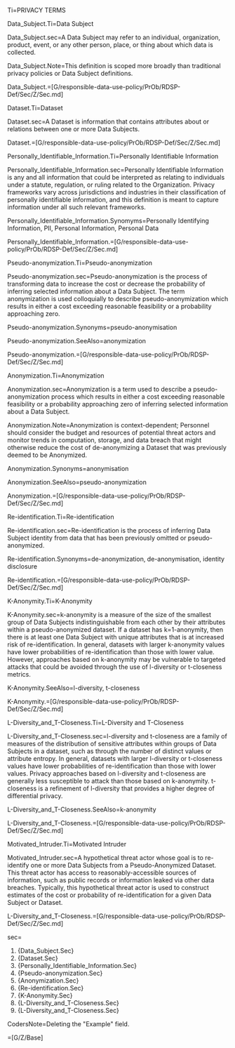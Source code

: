 
Ti=PRIVACY TERMS

Data_Subject.Ti=Data Subject

Data_Subject.sec=A Data Subject may refer to an individual, organization, product, event, or any other person, place, or thing about which data is collected.  

Data_Subject.Note=This definition is scoped more broadly than traditional privacy policies or Data Subject definitions.

Data_Subject.=[G/responsible-data-use-policy/PrOb/RDSP-Def/Sec/Z/Sec.md]

Dataset.Ti=Dataset

Dataset.sec=A Dataset is information that contains attributes about or relations between one or more Data Subjects.

Dataset.=[G/responsible-data-use-policy/PrOb/RDSP-Def/Sec/Z/Sec.md]

Personally_Identifiable_Information.Ti=Personally Identifiable Information

Personally_Identifiable_Information.sec=Personally Identifiable Information is any and all information that could be interpreted as relating to individuals under a statute, regulation, or ruling related to the Organization.  Privacy frameworks vary across jurisdictions and industries in their classification of personally identifiable information, and this definition is meant to capture information under all such relevant frameworks.

Personally_Identifiable_Information.Synomyms=Personally Identifying Information, PII, Personal Information, Personal Data

Personally_Identifiable_Information.=[G/responsible-data-use-policy/PrOb/RDSP-Def/Sec/Z/Sec.md]

Pseudo-anonymization.Ti=Pseudo-anonymization

Pseudo-anonymization.sec=Pseudo-anonymization is the process of transforming data to increase the cost or decrease the probability of inferring selected information about a Data Subject.  The term anonymization is used colloquially to describe pseudo-anonymization which results in either a cost exceeding reasonable feasibility or a probability approaching zero.

Pseudo-anonymization.Synonyms=pseudo-anonymisation 

Pseudo-anonymization.SeeAlso=anonymization

Pseudo-anonymization.=[G/responsible-data-use-policy/PrOb/RDSP-Def/Sec/Z/Sec.md]

Anonymization.Ti=Anonymization

Anonymization.sec=Anonymization is a term used to describe a pseudo-anonymization process which results in either a cost exceeding reasonable feasibility or a probability approaching zero of inferring selected information about a Data Subject.  

Anonymization.Note=Anonymization is context-dependent; Personnel should consider the budget and resources of potential threat actors and monitor trends in computation, storage, and data breach that might otherwise reduce the cost of de-anonymizing a Dataset that was previously deemed to be Anonymized.

Anonymization.Synonyms=anonymisation

Anonymization.SeeAlso=pseudo-anonymization

Anonymization.=[G/responsible-data-use-policy/PrOb/RDSP-Def/Sec/Z/Sec.md]

Re-identification.Ti=Re-identification

Re-identification.sec=Re-identification is the process of inferring Data Subject identity from data that has been previously omitted or pseudo-anonymized.

Re-identification.Synonyms=de-anonymization, de-anonymisation, identity disclosure

Re-identification.=[G/responsible-data-use-policy/PrOb/RDSP-Def/Sec/Z/Sec.md]

K-Anonymity.Ti=K-Anonymity

K-Anonymity.sec=k-anonymity is a measure of the size of the smallest group of Data Subjects indistinguishable from each other by their attributes within a pseudo-anonymized dataset.  If a dataset has k=1-anonymity, then there is at least one Data Subject with unique attributes that is at increased risk of re-identification.  In general, datasets with larger k-anonymity values have lower probabilities of re-identification than those with lower value.  However, approaches based on k-anonymity may be vulnerable to targeted attacks that could be avoided through the use of l-diversity or t-closeness metrics.

K-Anonymity.SeeAlso=l-diversity, t-closeness

K-Anonymity.=[G/responsible-data-use-policy/PrOb/RDSP-Def/Sec/Z/Sec.md]

L-Diversity_and_T-Closeness.Ti=L-Diversity and T-Closeness

L-Diversity_and_T-Closeness.sec=l-diversity and t-closeness are a family of measures of the distribution of sensitive attributes within groups of Data Subjects in a dataset, such as through the number of distinct values or attribute entropy.  In general, datasets with larger l-diversity or t-closeness values have lower probabilities of re-identification than those with lower values.  Privacy approaches based on l-diversity and t-closeness are generally less susceptible to attack than those based on k-anonymity. t-closeness is a refinement of l-diversity that provides a higher degree of differential privacy.

L-Diversity_and_T-Closeness.SeeAlso=k-anonymity

L-Diversity_and_T-Closeness.=[G/responsible-data-use-policy/PrOb/RDSP-Def/Sec/Z/Sec.md]

Motivated_Intruder.Ti=Motivated Intruder

Motivated_Intruder.sec=A hypothetical threat actor whose goal is to re-identify one or more Data Subjects from a Pseudo-Anonymized Dataset.  This threat actor has access to reasonably-accessible sources of information, such as public records or information leaked via other data breaches.  Typically, this hypothetical threat actor is used to construct estimates of the cost or probability of re-identification for a given Data Subject or Dataset.

L-Diversity_and_T-Closeness.=[G/responsible-data-use-policy/PrOb/RDSP-Def/Sec/Z/Sec.md]


sec=<ol><li>{Data_Subject.Sec}</li><li>{Dataset.Sec}</li><li>{Personally_Identifiable_Information.Sec}</li><li>{Pseudo-anonymization.Sec}</li><li>{Anonymization.Sec}</li><li>{Re-identification.Sec}</li><li>{K-Anonymity.Sec}</li><li>{L-Diversity_and_T-Closeness.Sec}</li><li>{L-Diversity_and_T-Closeness.Sec}</li></ol>

CodersNote=Deleting the "Example" field.

=[G/Z/Base]
